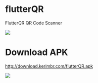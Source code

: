 # flutterQR

FlutterQR QR Code Scanner


![](https://miro.medium.com/max/875/1*L-wk88fz_Km3nddOOJapAQ.gif)

# Download APK
http://download.kerimbr.com/flutterQR.apk

[![](http://download.kerimbr.com/apk_download.png)](http://download.kerimbr.com/flutterQR.apk)

